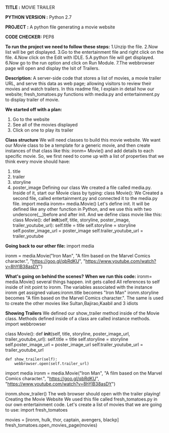**TITLE :** MOVIE TRAILER

**PYTHON VERSION :** Python 2.7

**PROJECT :** A python file generating a movie website

**CODE CHECKER:** PEP8

**To run the project we need to follow these steps:**
1.Unzip the file.
2.Now list will be get displayed.
3.Go to the entertainment file and right click on the file.
4.Now click on the Edit with IDLE.
5.A python file will get displayed.
6.Now go to the run option and click on Run Module.
7.The webbrowser page will open and display the lsit of Trailers. 

**Description:** A server-side code that stores a list of movies, a movie trailer URL, and serve this data as web page; allowing visitors to review their movies and watch trailers.
In this readme file, I explain in detail how our website; fresh_tomatoes.py functions with media.py and entertainment.py to display trailer of movie.

**We started off with a plan:**
1.	Go to the website
2.	See all of the movies displayed
3.	Click on one to play its trailer

**Class structure**
We will need classes to build this movie website. We want our Movie class to be a template for a generic movie, and then create instances of that class like this:
ironm= Movie() 
and add details to each specific movie. So, we first need to come up with a list of properties that we think every movie should have:
1.	title
2.	trailer
3.	storyline
4.	poster_image
Defining our class
We created a file called media.py. Inside of it, start our Movie class by typing:
class Movie():
We Created a second file, called entertainment.py and connected it to the media.py file.
import media
ironm= media.Movie()
Let's define init. It will be defined like any other function in Python, and we use this with two underscore(__)before and after init.
And we define class movie like this:
class Movie():
    def __init__(self, title, storyline, poster_image, trailer_youtube_url):
        self.title = title
        self.storyline = storyline
        self.poster_image_url = poster_image
        self.trailer_youtube_url = trailer_youtube

**Going back to our other file:**
import media

ironm = media.Movie("Iron Man",
                    "A film based on the Marvel Comics character.",
                    "https://goo.gl/qbRdKU",
                    "https://www.youtube.com/watch?v=8hYlB38asDY")

**What's going on behind the scenes?**
**When we run this code:**
ironm= media.Movie() several things happen.
init gets called All references to self inside of init point to ironm. The variables associated with the instance ironm get assigned values:ironm.title becomes "Iron Man" ironm.storyline becomes "A film based on the Marvel Comics character.".
The same is used to create the other movies like Sultan,Bajirao,Kaabil and 3 idiots

**Showing Trailers**
We defined our show_trailer method inside of the Movie class. Methods defined inside of a class are called instance methods.
import webbrowser

class Movie():
    def __init__(self, title, storyline, poster_image_url, trailer_youtube_url):
        self.title = title
        self.storyline = storyline
        self.poster_image_url = poster_image_url
        self.trailer_youtube_url = trailer_youtube_url

    def show_trailer(self):
        webbrowser.open(self.trailer_url)
import media
ironm = media.Movie("Iron Man",
                    "A film based on the Marvel Comics character.",
                    "https://goo.gl/qbRdKU",
                    "https://www.youtube.com/watch?v=8hYlB38asDY")


ironm.show_trailer()
The web browser should open with the trailer playing!
Creating the Movie Website
We used this file called fresh_tomatoes.py in our own entertainment code. Let's create a list of movies that we are going to use:
import fresh_tomatoes

movies = [ironm, hulk, thor, captain, avengers, blackp]
fresh_tomatoes.open_movies_page(movies)

